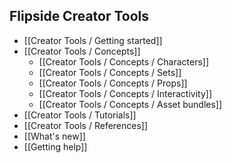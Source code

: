 ## Flipside Creator Tools

* [[Creator Tools /  Getting started]]
* [[Creator Tools /  Concepts]]
  * [[Creator Tools / Concepts / Characters]]
  * [[Creator Tools / Concepts / Sets]]
  * [[Creator Tools / Concepts / Props]]
  * [[Creator Tools / Concepts / Interactivity]]
  * [[Creator Tools / Concepts / Asset bundles]]
* [[Creator Tools /  Tutorials]]
* [[Creator Tools /  References]]
* [[What's new]]
* [[Getting help]]